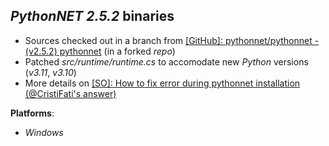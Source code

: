 *PythonNET 2.5.2* binaries
--------------------------

- Sources checked out in a branch from [[GitHub]: pythonnet/pythonnet - (v2.5.2) pythonnet](https://github.com/pythonnet/pythonnet/tree/v2.5.2) (in a forked *repo*)
- Patched *src/runtime/runtime.cs* to accomodate new *Python* versions (*v3.11*, *v3.10*)
- More details on [[SO]: How to fix error during pythonnet installation (@CristiFati's answer)](https://stackoverflow.com/a/73805010/4788546)

**Platforms**:
- *Windows*

